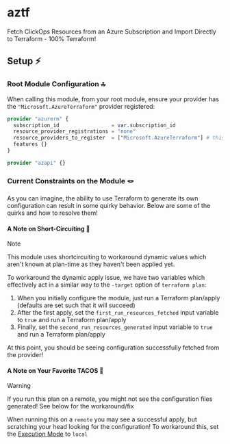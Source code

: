 # aztf

Fetch ClickOps Resources from an Azure Subscription and Import Directly to Terraform - 100% Terraform!

## Setup ⚡

### Root Module Configuration 🔝

When calling this module, from your root module, ensure your provider has the `"Microsoft.AzureTerraform"` provider registered:

```terraform
provider "azurerm" {
  subscription_id                 = var.subscription_id
  resource_provider_registrations = "none"
  resource_providers_to_register  = ["Microsoft.AzureTerraform"] # this provider needs to be registered for exporting resources as Terraform!
  features {}
}

provider "azapi" {}
```

### Current Constraints on the Module 🪢

As you can imagine, the ability to use Terraform to generate its own configuration can result in some quirky behavior. Below are some of the quirks and how to resolve them!

#### A Note on Short-Circuiting 🤖

> [!NOTE]
> This module uses shortcircuiting to workaround dynamic values which aren't known at plan-time as they haven't been applied yet.

 To workaround the dynamic apply issue, we have two variables which effectively act in a similar way to the `-target` option of `terraform plan`:

   1. When you initially configure the module, just run a Terraform plan/apply (defaults are set such that it will succeed)
   2. After the first apply, set the `first_run_resources_fetched` input variable to `true` and run a Terraform plan/apply
   3. Finally, set the `second_run_resources_generated` input variable to `true` and run a Terraform plan/apply

At this point, you should be seeing configuration successfully fetched from the provider!

#### A Note on Your Favorite TACOS 🌮

> [!WARNING]
> If you run this plan on a remote, you might not see the configuration files generated!
> See below for the workaround/fix

When running this on a `remote` you may see a successful apply, but scratching your head looking for the configuration!
To workaround this, set the [Execution Mode](https://developer.hashicorp.com/terraform/cloud-docs/workspaces/settings#execution-mode) to `local`